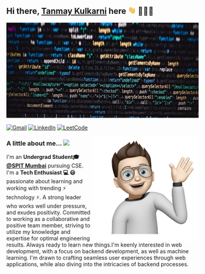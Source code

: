 ## Hi there, [Tanmay Kulkarni](https://github.com/Tanmaykul29) here <img src="https://raw.githubusercontent.com/ABSphreak/ABSphreak/master/gifs/Hi.gif" height="20px"> 👨🏻‍💻
<img src="https://github.com/Tanmaykul29/Tanmaykul29/blob/main/images/pxfuel.jpg" height="250px" width="100%">

[![Gmail](https://img.shields.io/badge/-Tanmaykulkarni-%23e94335?style=flat&logo=Gmail&logoColor=white&link=mailto:tanmay.kulkarni@spit.ac.in)](mailto:tanmay.kulkarni@spit.ac.in)
[![LinkedIn](https://img.shields.io/badge/-Tanmaykulkarni-<COLOR>?style=flat&logo=Linkedin&logoColor=white&labelColor=%230a66c2&color=%230a66c2&link=YourLinkedInURL)](https://www.linkedin.com/in/tanmay-kulkarni-2b5793146/)
[![LeetCode](https://img.shields.io/badge/-Tanmaykulkarni-%23ffc439?style=flat&logo=LeetCode&logoColor=white&link=https://leetcode.com/tanmay_kulkarni/)](https://leetcode.com/tanmay_kulkarni/)

<a href="https://github.com/Tanmaykul29"><img src="https://github.com/Tanmaykul29/Tanmaykul29/blob/main/images/tanm.png" align="right" height="275" /></a>
### A little about me...  <img src="https://media.giphy.com/media/26n7b7PjSOZJwVCmY/giphy.gif" width="50"> 
I'm an **Undergrad Student🎓 [@SPIT Mumbai](https://www.spit.ac.in)** pursuing CSE. I'm a **Tech Enthusiast 💻 😃** passionate about learning and working with trending ⚡ technology ⚡. A strong leader who works well under pressure, and exudes positivity. Committed to working as a collaborative and positive team member, striving to utilize my knowledge and expertise for optimal engineering results. Always ready to learn new things.I'm keenly interested in web development, with a focus on backend development, as well as machine learning. I'm drawn to crafting seamless user experiences through web applications, while also diving into the intricacies of backend processes.<br/><br/>
